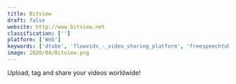 ```yaml
---
title: Bitview
draft: false 
website: http://www.bitview.net
classification: ['']
platform: ['Web']
keywords: ['dtube', 'flowvids_-_video_sharing_platform', 'freespeechtube', 'ipfstube', 'liveleak', 'metacafe', 'onlystream.tv', 'sendvid', 'vev.io', 'vanillo', 'verond', 'vidme', 'ztube']
image: 2020/04/Bitview.png
---
```

Upload, tag and share your videos worldwide!